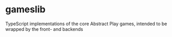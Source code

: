 # gameslib
TypeScript implementations of the core Abstract Play games, intended to be wrapped by the front- and backends
